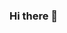 ### Hi there 👋

<!--
**Handika03/Handika03** is a ✨ _special_ ✨ repository because its `README.md` (this file) appears on your GitHub profile.

I'm Handika
- 🔭 I’m currently working on PT. Bank Pan Indonesia, Tbk
- 🌱 I’m currently learning Data Science on Rakamin Academy
- 📫 How to reach me: https://www.linkedin.com/in/handika-443731227/
-->
